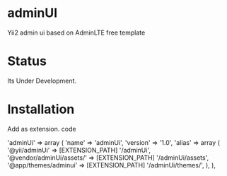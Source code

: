 adminUI
=======

Yii2 admin ui based on AdminLTE free template

Status
=======
Its Under Development.

Installation
=======
Add as extension. code

'adminUi' => 
  array (
    'name' => 'adminUi',
    'version' => '1.0',
    'alias' => 
    array (
      '@yii/adminUi' => [EXTENSION_PATH] '/adminUi',
      '@vendor/adminUi/assets/' => [EXTENSION_PATH] '/adminUi/assets',
      '@app/themes/adminui' => [EXTENSION_PATH] '/adminUi/themes/',
    ),
  ),